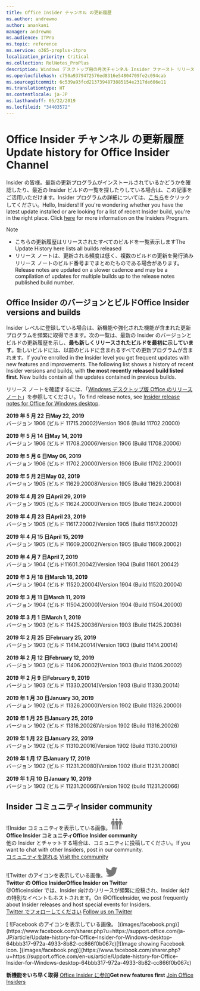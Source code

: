 ```yaml
---
title: Office Insider チャンネル の更新履歴
ms.author: andrewmo
author: anankani
manager: andrewmo
ms.audience: ITPro
ms.topic: reference
ms.service: o365-proplus-itpro
localization_priority: Critical
ms.collection: RelNotes_ProPlus
description: Windows デスクトップ用の月次チャンネル Insider ファースト リリースの更新履歴を Insider の皆様に提供します。
ms.openlocfilehash: c750a9379472576ed8316e54804709fe2c094cab
ms.sourcegitcommit: 6c539a93fcd2137394873885154e2317de606e11
ms.translationtype: HT
ms.contentlocale: ja-JP
ms.lasthandoff: 05/22/2019
ms.locfileid: "34403572"
---
```

# <a name="update-history-for-office-insider-channel"></a><span data-ttu-id="6c4b8-103">Office Insider チャンネル の更新履歴</span><span class="sxs-lookup"><span data-stu-id="6c4b8-103">Update history for Office Insider Channel</span></span>

<span data-ttu-id="6c4b8-p101">Insider の皆様。最新の更新プログラムがインストールされているかどうかを確認したり、最近の Insider ビルドの一覧を探したりしている場合は、この記事をご活用いただけます。Insider プログラムの詳細については、[こちら](https://insider.office.com/)をクリックしてください。</span><span class="sxs-lookup"><span data-stu-id="6c4b8-p101">Hello, Insiders! If you're wondering whether you have the latest update installed or are looking for a list of recent Insider build, you're in the right place. Click [here](https://insider.office.com/) for more information on the Insiders Program.</span></span>

> [!NOTE]
> - <span data-ttu-id="6c4b8-107">こちらの更新履歴はリリースされたすべてのビルドを一覧表示します</span><span class="sxs-lookup"><span data-stu-id="6c4b8-107">The Update History here lists all builds released</span></span>
> - <span data-ttu-id="6c4b8-108">リリース ノートは、更新される頻度は低く、複数のビルドの更新を発行済みリリース ノートのビルド番号までまとめたものである場合があります。</span><span class="sxs-lookup"><span data-stu-id="6c4b8-108">Release notes are updated on a slower cadence and may be a compilation of updates for multiple builds up to the release notes published build number.</span></span>



## <a name="office-insider-versions-and-builds"></a><span data-ttu-id="6c4b8-109">Office Insider のバージョンとビルド</span><span class="sxs-lookup"><span data-stu-id="6c4b8-109">Office Insider versions and builds</span></span>

<span data-ttu-id="6c4b8-p102">Insider レベルに登録している場合は、新機能や強化された機能が含まれた更新プログラムを頻繁に取得できます。次の一覧は、最新の Insider のバージョンとビルドの更新履歴を示し、**最も新しくリリースされたビルドを最初に示しています**。新しいビルドには、以前のビルドに含まれるすべての更新プログラムが含まれます。</span><span class="sxs-lookup"><span data-stu-id="6c4b8-p102">If you're enrolled in the Insider level you get frequent updates with new features and improvements. The following list shows a history of recent Insider versions and builds, with **the most recently released build listed first**. New builds contain all the updates contained in previous builds.</span></span> 

<span data-ttu-id="6c4b8-113">リリース ノートを確認するには、「[Windows デスクトップ版 Office のリリース ノート](https://docs.microsoft.com/ja-JP/OfficeUpdates/release-notes-office-insider)」を参照してください。</span><span class="sxs-lookup"><span data-stu-id="6c4b8-113">To find release notes, see [Insider release notes for Office for Windows desktop](https://docs.microsoft.com/en-us/OfficeUpdates/release-notes-office-insider).</span></span>

[//]: # (削除禁止)

<span data-ttu-id="6c4b8-115">**2019 年 5 月 22 日**</span><span class="sxs-lookup"><span data-stu-id="6c4b8-115">**May 22, 2019**</span></span><br/> <span data-ttu-id="6c4b8-116">バージョン 1906 (ビルド 11715.20002)</span><span class="sxs-lookup"><span data-stu-id="6c4b8-116">Version 1906 (Build 11702.20000)</span></span><br/> 

<span data-ttu-id="6c4b8-117">**2019 年 5 月 14 日**</span><span class="sxs-lookup"><span data-stu-id="6c4b8-117">**May 14, 2019**</span></span><br/> <span data-ttu-id="6c4b8-118">バージョン 1906 (ビルド 11708.20006)</span><span class="sxs-lookup"><span data-stu-id="6c4b8-118">Version 1906 (Build 11708.20006)</span></span><br/>

<span data-ttu-id="6c4b8-119">**2019 年 5 月 6 日**</span><span class="sxs-lookup"><span data-stu-id="6c4b8-119">**May 06, 2019**</span></span><br/>
<span data-ttu-id="6c4b8-120">バージョン 1906 (ビルド 11702.20000)</span><span class="sxs-lookup"><span data-stu-id="6c4b8-120">Version 1906 (Build 11702.20000)</span></span><br/>

<span data-ttu-id="6c4b8-121">**2019 年 5 月 2日**</span><span class="sxs-lookup"><span data-stu-id="6c4b8-121">**May 02, 2019**</span></span><br/>
<span data-ttu-id="6c4b8-122">バージョン 1905 (ビルド 11629.20008)</span><span class="sxs-lookup"><span data-stu-id="6c4b8-122">Version 1905 (Build 11629.20008)</span></span><br/>

<span data-ttu-id="6c4b8-123">**2019 年 4 月 29 日**</span><span class="sxs-lookup"><span data-stu-id="6c4b8-123">**April 29, 2019**</span></span><br/>
<span data-ttu-id="6c4b8-124">バージョン 1905 (ビルド 11624.20000)</span><span class="sxs-lookup"><span data-stu-id="6c4b8-124">Version 1905 (Build 11624.20000)</span></span><br/>

<span data-ttu-id="6c4b8-125">**2019 年 4 月 23 日**</span><span class="sxs-lookup"><span data-stu-id="6c4b8-125">**April 23, 2019**</span></span><br/> <span data-ttu-id="6c4b8-126">バージョン 1905 (ビルド 11617.20002)</span><span class="sxs-lookup"><span data-stu-id="6c4b8-126">Version 1905 (Build 11617.20002)</span></span><br/>

<span data-ttu-id="6c4b8-127">**2019 年 4 月 15 日**</span><span class="sxs-lookup"><span data-stu-id="6c4b8-127">**April 15, 2019**</span></span><br/> <span data-ttu-id="6c4b8-128">バージョン 1905 (ビルド 11609.20002)</span><span class="sxs-lookup"><span data-stu-id="6c4b8-128">Version 1905 (Build 11609.20002)</span></span><br/>

<span data-ttu-id="6c4b8-129">**2019 年 4 月 7 日**</span><span class="sxs-lookup"><span data-stu-id="6c4b8-129">**April 7, 2019**</span></span><br/> <span data-ttu-id="6c4b8-130">バージョン 1904 (ビルド11601.20042)</span><span class="sxs-lookup"><span data-stu-id="6c4b8-130">Version 1904 (Build 11601.20042)</span></span><br/>

<span data-ttu-id="6c4b8-131">**2019 年 3 月 18 日**</span><span class="sxs-lookup"><span data-stu-id="6c4b8-131">**March 18, 2019**</span></span><br/> <span data-ttu-id="6c4b8-132">バージョン 1904 (ビルド 11520.20004)</span><span class="sxs-lookup"><span data-stu-id="6c4b8-132">Version 1904 (Build 11520.20004)</span></span><br/>

<span data-ttu-id="6c4b8-133">**2019 年 3 月 11 日**</span><span class="sxs-lookup"><span data-stu-id="6c4b8-133">**March 11, 2019**</span></span><br/> <span data-ttu-id="6c4b8-134">バージョン 1904 (ビルド 11504.20000)</span><span class="sxs-lookup"><span data-stu-id="6c4b8-134">Version 1904 (Build 11504.20000)</span></span><br/>

<span data-ttu-id="6c4b8-135">**2019 年 3 月 1 日**</span><span class="sxs-lookup"><span data-stu-id="6c4b8-135">**March 1, 2019**</span></span><br/> <span data-ttu-id="6c4b8-136">バージョン 1903 (ビルド 11425.20036)</span><span class="sxs-lookup"><span data-stu-id="6c4b8-136">Version 1903 (Build 11425.20036)</span></span><br/> 

<span data-ttu-id="6c4b8-137">**2019 年 2 月 25 日**</span><span class="sxs-lookup"><span data-stu-id="6c4b8-137">**February 25, 2019**</span></span><br/> <span data-ttu-id="6c4b8-138">バージョン 1903 (ビルド 11414.20014)</span><span class="sxs-lookup"><span data-stu-id="6c4b8-138">Version 1903 (Build 11414.20014)</span></span><br/> 

<span data-ttu-id="6c4b8-139">**2019 年 2 月 12 日**</span><span class="sxs-lookup"><span data-stu-id="6c4b8-139">**February 12, 2019**</span></span><br/> <span data-ttu-id="6c4b8-140">バージョン 1903 (ビルド 11406.20002)</span><span class="sxs-lookup"><span data-stu-id="6c4b8-140">Version 1903 (Build 11406.20002)</span></span><br/> 

<span data-ttu-id="6c4b8-141">**2019 年 2 月 9 日**</span><span class="sxs-lookup"><span data-stu-id="6c4b8-141">**February 9, 2019**</span></span><br/> <span data-ttu-id="6c4b8-142">バージョン 1903 (ビルド 11330.20014)</span><span class="sxs-lookup"><span data-stu-id="6c4b8-142">Version 1903 (Build 11330.20014)</span></span><br/> 

<span data-ttu-id="6c4b8-143">**2019 年 1 月 30 日**</span><span class="sxs-lookup"><span data-stu-id="6c4b8-143">**January 30, 2019**</span></span><br/> <span data-ttu-id="6c4b8-144">バージョン 1902 (ビルド 11326.20000)</span><span class="sxs-lookup"><span data-stu-id="6c4b8-144">Version 1902 (Build 11326.20000)</span></span><br/> 

<span data-ttu-id="6c4b8-145">**2019 年 1 月 25 日**</span><span class="sxs-lookup"><span data-stu-id="6c4b8-145">**January 25, 2019**</span></span><br/> <span data-ttu-id="6c4b8-146">バージョン 1902 (ビルド 11316.20026)</span><span class="sxs-lookup"><span data-stu-id="6c4b8-146">Version 1902 (Build 11316.20026)</span></span><br/> 

<span data-ttu-id="6c4b8-147">**2019 年 1 月 22 日**</span><span class="sxs-lookup"><span data-stu-id="6c4b8-147">**January 22, 2019**</span></span><br/> <span data-ttu-id="6c4b8-148">バージョン 1902 (ビルド 11310.20016)</span><span class="sxs-lookup"><span data-stu-id="6c4b8-148">Version 1902 (Build 11310.20016)</span></span><br/> 

<span data-ttu-id="6c4b8-149">**2019 年 1 月 17 日**</span><span class="sxs-lookup"><span data-stu-id="6c4b8-149">**January 17, 2019**</span></span><br/> <span data-ttu-id="6c4b8-150">バージョン 1902 (ビルド 11231.20080)</span><span class="sxs-lookup"><span data-stu-id="6c4b8-150">Version 1902 (Build 11231.20080)</span></span><br/>

<span data-ttu-id="6c4b8-151">**2019 年 1 月 10 日**</span><span class="sxs-lookup"><span data-stu-id="6c4b8-151">**January 10, 2019**</span></span><br/> <span data-ttu-id="6c4b8-152">バージョン 1902 (ビルド 11231.20066)</span><span class="sxs-lookup"><span data-stu-id="6c4b8-152">Version 1902 (build 11231.20066)</span></span><br/> 


## <a name="insider-community"></a><span data-ttu-id="6c4b8-153">Insider コミュニティ</span><span class="sxs-lookup"><span data-stu-id="6c4b8-153">Insider community</span></span>

<span data-ttu-id="6c4b8-154">![Insider コミュニティを表示している画像。</span><span class="sxs-lookup"><span data-stu-id="6c4b8-154">![Image showing insider community.</span></span> ](images/insidercommunity.png) <br/>
<span data-ttu-id="6c4b8-155">**Office Insider コミュニティ**</span><span class="sxs-lookup"><span data-stu-id="6c4b8-155">**Office Insider community**</span></span><br/> <span data-ttu-id="6c4b8-156">他の Insider とチャットする場合は、コミュニティに投稿してください。</span><span class="sxs-lookup"><span data-stu-id="6c4b8-156">If you want to chat with other Insiders, post in our community.</span></span><br/><span data-ttu-id="6c4b8-157"> 
[コミュニティを訪れる](https://go.microsoft.com/fwlink/?linkid=843493)</span><span class="sxs-lookup"><span data-stu-id="6c4b8-157"> 
[Visit the community](https://go.microsoft.com/fwlink/?linkid=843493)</span></span><br/> 

<span data-ttu-id="6c4b8-158">![Twitter のアイコンを表示している画像。</span><span class="sxs-lookup"><span data-stu-id="6c4b8-158">![Image showing twitter icon.</span></span> ](images/twitter.png)<br/>
<span data-ttu-id="6c4b8-159">**Twitter の Office Insider**</span><span class="sxs-lookup"><span data-stu-id="6c4b8-159">**Office Insider on Twitter**</span></span><br/> <span data-ttu-id="6c4b8-160">@Officeinsider では、Insider 向けのリリースが頻繁に投稿され、Insider 向けの特別なイベントもホストされます。</span><span class="sxs-lookup"><span data-stu-id="6c4b8-160">On @OfficeInsider, we post frequently about Insider releases and host special events for Insiders.</span></span><br/><span data-ttu-id="6c4b8-161"> 
[Twitter でフォローしてください](https://go.microsoft.com/fwlink/?linkid=717717)</span><span class="sxs-lookup"><span data-stu-id="6c4b8-161"> 
[Follow us on Twitter](https://go.microsoft.com/fwlink/?linkid=717717)</span></span><br/> 

<span data-ttu-id="6c4b8-162">
  [
  ![Facebook のアイコンを表示している画像。 ](images/facebook.png)](https://www.facebook.com/sharer.php?u=https://support.office.com/ja-JP/article/Update-history-for-Office-Insider-for-Windows-desktop-64bbb317-972a-4933-8b82-cc866f0b067c)</span><span class="sxs-lookup"><span data-stu-id="6c4b8-162">[![Image showing Facebook icon. ](images/facebook.png)](https://www.facebook.com/sharer.php?u=https://support.office.com/en-us/article/Update-history-for-Office-Insider-for-Windows-desktop-64bbb317-972a-4933-8b82-cc866f0b067c)</span></span>


<span data-ttu-id="6c4b8-163">**新機能をいち早く取得**
[Office Insider に参加](https://insider.office.com/)</span><span class="sxs-lookup"><span data-stu-id="6c4b8-163">**Get new features first**
[Join Office Insiders](https://insider.office.com/)</span></span>
